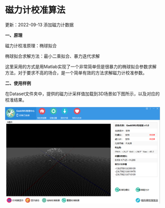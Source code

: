 # 磁力计校准算法

更新：2022-09-13 添加磁力计数据

**一、原理**

磁力计校准原理：椭球拟合

椭球拟合求解方法：最小二乘拟合、暴力迭代求解

这里采用的方式是用Matlab实现了一个非常简单但是很暴力的椭球拟合参数求解方法，对于要求不高的场合，是一个简单有效的方法求解磁力计校准参数。

**二、使用样例**

​		在Dataset文件夹中，提供的磁力计采样值加载到3D场景如下图所示，以及对应的校准结果。

![](./3.Docs/Image/Magnet-Correct.png)